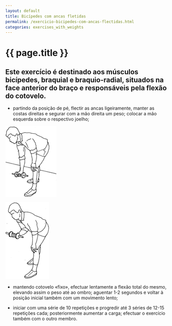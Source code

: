 ```yaml
---
layout: default
title: Bicípedes com ancas fletidas
permalink: /exercicio-bicipedes-com-ancas-flectidas.html
categories: exercises_with_weights
---
```


# {{ page.title }}

## Este exercício é destinado aos músculos bicípedes, braquial e braquio-radial, situados na face anterior do braço e responsáveis pela flexão do cotovelo.

* partindo da posição de pé, flectir as ancas ligeiramente, manter as costas direitas e segurar com a mão direita um peso; colocar a mão esquerda sobre o respectivo joelho;

![Bicípedes com ancas fletidas](assets/exercicio-enrolamentos-dos-punhos-atras-das-costas_clip_image002.gif)

![Bicípedes com ancas fletidas](assets/exercicio-enrolamentos-dos-punhos-atras-das-costas_clip_image004.gif)

* mantendo cotovelo «fixo», efectuar lentamente a flexão total do mesmo, elevando assim o peso até ao ombro; aguentar 1-2 segundos e voltar à posição inicial também com um movimento lento;

* iniciar com uma série de 10 repetições e progredir até 3 séries de 12-15 repetições cada; posteriormente aumentar a carga; efectuar o exercício também com o outro membro.
